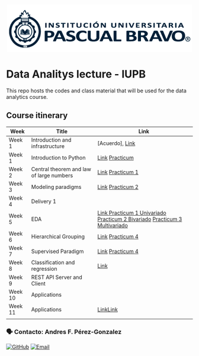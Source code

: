 
<center> <img src="Images/iupb_logo.png" width="500px"/> </center>


# Data Analitys lecture - IUPB

This repo hosts the codes and class material that will be used for the data analytics course. 


##  Course itinerary

| Week | Title | Link |
|---|---|---|
| Week 1  | Introduction and infrastructure | [Acuerdo], [Link](https://drive.google.com/file/d/1NGYp8k6k4oTRuzCMY7nAC4AbpFGU62eR/view?usp=drive_link)
| Week 1  | Introduction to Python | [Link](https://colab.research.google.com/drive/1W3jph7FFw1y9cLuzdTz1shWMFcSgUyln?usp=drive_link) [Practicum ](https://github.com/rubenfonnegra/analitica_datos/blob/master/Sem_2/Practicum_1.ipynb) 
| Week 2  | Central theorem and law of large numbers | [Link](https://drive.google.com/file/d/1WyV5CeLRqaEUq23UIfrRiCamEqynD-KV/view?usp=drive_link) [Practicum 1](https://colab.research.google.com/github/andresperez86/Data-Analitys/blob/master/Sem_2/Practicum_1.ipynb) 
| Week 3  | Modeling paradigms | [Link](https://drive.google.com/file/d/1011VCSMoTdIz3ibcMEEgOF7NdSnmdt2H/view?usp=drive_link) [Practicum 2](https://colab.research.google.com/github/andresperez86/Data-Analitys/blob/master/Sem_3/Practicum_2.ipynb) 
| Week 4  | Delivery 1
| Week 5  | EDA |  [Link ](https://docs.google.com/presentation/d/11GvUIKV2e_VhIRe2QcZMo6BxXR6jQ4N0/edit?usp=drive_link&ouid=105537747991610586758&rtpof=true&sd=true) [Practicum 1 Univariado](https://colab.research.google.com/drive/1G9fzWgiev4cIFo13OFHPqQ8TliFM4KhQ?usp=classroom_web) [Practicum 2 Bivariado](https://colab.research.google.com/drive/1YWhfU7gpWGZgfEG_3IZbmL4D2EZSa9YH?usp=classroom_web) [Practicum 3 Multivariado](https://colab.research.google.com/drive/10hnb-ItpGMoeiV1G2PC6TiYcuMqtRViC) 
| Week 6  | Hierarchical Grouping |  [Link](https://docs.google.com/presentation/d/1lBKVPSUD48RPbimIyStxb-6Oa1vQVZ44CVO4MQACw2A/edit#slide=id.p1) [Practicum 4](https://colab.research.google.com/drive/1emL3Zee-_ni68mWhQ42JKqrT_NefmYfV#scrollTo=tl2RbxeFMZJf) 
| Week 7  | Supervised Paradigm | [Link](https://docs.google.com/presentation/d/1rGXoY1y0o1QGozughl3s39zEhTNgbVLu/edit#slide=id.p1) [Practicum 4](https://colab.research.google.com/drive/1PAlbUYf_OrkpoqBaoLQwDX2QCkn7NSiO?usp=classroom_web) 
| Week 8  | Classification and regression | [Link](https://colab.research.google.com/drive/1d2biV0Nn2wygSupY4wXZS1tjv40OT94t#scrollTo=6eagFVBdVHRe)
| Week 9  | REST API Server and Client|  
| Week 10 | Applications | 
| Week 11 | Applications | [Link](https://colab.research.google.com/drive/1SML21ZufnjSHZ8t_N76uS9TIpVz3OeHm#scrollTo=uAgF3I7KnNUa)[Link](https://colab.research.google.com/drive/1D4mo4jmsQVbdC5zX7qw5rB6Dnpkyvm_o#scrollTo=1pnAHdYm5jPw)
|        |  | 



### 🗣️ Contacto: Andres F. Pérez-Gonzalez

  [![GitHub](https://img.shields.io/badge/github-%23121011.svg?style=for-the-badge&logo=github&logoColor=white)](https://github.com/andresperez86/Data-Analitys) 
  [![Email](https://img.shields.io/badge/Email-c14438?style=for-the-badge&logo=gmail&logoColor=white)](mailto:andres.perez@pascualbravo.edu.co "Connect via Email")
  
